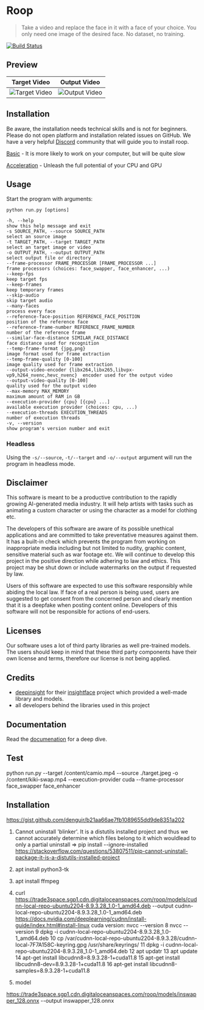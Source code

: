 # Roop

> Take a video and replace the face in it with a face of your choice. You only need one image of the desired face. No dataset, no training.

[![Build Status](https://img.shields.io/github/actions/workflow/status/s0md3v/roop/ci.yml.svg?branch=main)](https://github.com/s0md3v/roop/actions?query=workflow:ci)


## Preview

|                                                 Target Video                                                 |                                                 Output Video                                                 |
|:------------------------------------------------------------------------------------------------------------:|:------------------------------------------------------------------------------------------------------------:|
| ![Target Video](https://raw.githubusercontent.com/s0md3v/roop/main/.github/preview/target.gif?sanitize=true) | ![Output Video](https://raw.githubusercontent.com/s0md3v/roop/main/.github/preview/output.gif?sanitize=true) |



## Installation

Be aware, the installation needs technical skills and is not for beginners. Please do not open platform and installation related issues on GitHub. We have a very helpful [Discord](https://discord.com/invite/Y9p4ZQ2sB9) community that will guide you to install roop.

[Basic](https://roop-ai.gitbook.io/roop/installation/basic) - It is more likely to work on your computer, but will be quite slow

[Acceleration](https://roop-ai.gitbook.io/roop/installation/acceleration) - Unleash the full potential of your CPU and GPU


## Usage

Start the program with arguments:

```
python run.py [options]

-h, --help                                                                 show this help message and exit
-s SOURCE_PATH, --source SOURCE_PATH                                       select an source image
-t TARGET_PATH, --target TARGET_PATH                                       select an target image or video
-o OUTPUT_PATH, --output OUTPUT_PATH                                       select output file or directory
--frame-processor FRAME_PROCESSOR [FRAME_PROCESSOR ...]                    frame processors (choices: face_swapper, face_enhancer, ...)
--keep-fps                                                                 keep target fps
--keep-frames                                                              keep temporary frames
--skip-audio                                                               skip target audio
--many-faces                                                               process every face
--reference-face-position REFERENCE_FACE_POSITION                          position of the reference face
--reference-frame-number REFERENCE_FRAME_NUMBER                            number of the reference frame
--similar-face-distance SIMILAR_FACE_DISTANCE                              face distance used for recognition
--temp-frame-format {jpg,png}                                              image format used for frame extraction
--temp-frame-quality [0-100]                                               image quality used for frame extraction
--output-video-encoder {libx264,libx265,libvpx-vp9,h264_nvenc,hevc_nvenc}  encoder used for the output video
--output-video-quality [0-100]                                             quality used for the output video
--max-memory MAX_MEMORY                                                    maximum amount of RAM in GB
--execution-provider {cpu} [{cpu} ...]                                     available execution provider (choices: cpu, ...)
--execution-threads EXECUTION_THREADS                                      number of execution threads
-v, --version                                                              show program's version number and exit
```


### Headless

Using the `-s/--source`, `-t/--target` and `-o/--output` argument will run the program in headless mode.


## Disclaimer

This software is meant to be a productive contribution to the rapidly growing AI-generated media industry. It will help artists with tasks such as animating a custom character or using the character as a model for clothing etc.

The developers of this software are aware of its possible unethical applications and are committed to take preventative measures against them. It has a built-in check which prevents the program from working on inappropriate media including but not limited to nudity, graphic content, sensitive material such as war footage etc. We will continue to develop this project in the positive direction while adhering to law and ethics. This project may be shut down or include watermarks on the output if requested by law.

Users of this software are expected to use this software responsibly while abiding the local law. If face of a real person is being used, users are suggested to get consent from the concerned person and clearly mention that it is a deepfake when posting content online. Developers of this software will not be responsible for actions of end-users.


## Licenses

Our software uses a lot of third party libraries as well pre-trained models. The users should keep in mind that these third party components have their own license and terms, therefore our license is not being applied.


## Credits

- [deepinsight](https://github.com/deepinsight) for their [insightface](https://github.com/deepinsight/insightface) project which provided a well-made library and models.
- all developers behind the libraries used in this project


## Documentation

Read the [documenation](https://roop-ai.gitbook.io/roop) for a deep dive.

## Test
python run.py --target /content/camio.mp4 --source ./target.jpeg -o /content/kiki-swap.mp4 --execution-provider cuda --frame-processor face_swapper face_enhancer

## Installation

https://gist.github.com/denguir/b21aa66ae7fb1089655dd9de8351a202

1.  Cannot uninstall 'blinker'. It is a distutils installed project and thus we cannot accurately determine which files belong to it which wouldlead to only a partial uninstall
    => pip install --ignore-installed 
    https://stackoverflow.com/questions/53807511/pip-cannot-uninstall-package-it-is-a-distutils-installed-project

2.  apt install python3-tk

3.  apt install ffmpeg

4.  curl https://trade3space.sgp1.cdn.digitaloceanspaces.com/roop/models/cudnn-local-repo-ubuntu2204-8.9.3.28_1.0-1_amd64.deb --output cudnn-local-repo-ubuntu2204-8.9.3.28_1.0-1_amd64.deb
    https://docs.nvidia.com/deeplearning/cudnn/install-guide/index.html#install-linux
    cuda version: nvcc --version
    8  nvcc --version
    9  dpkg -i cudnn-local-repo-ubuntu2204-8.9.3.28_1.0-1_amd64.deb 
   10  cp /var/cudnn-local-repo-ubuntu2204-8.9.3.28/cudnn-local-7F7A158C-keyring.gpg /usr/share/keyrings/
   11  dpkg -i cudnn-local-repo-ubuntu2204-8.9.3.28_1.0-1_amd64.deb 
   12  apt updatr
   13  apt update
   14  apt-get install libcudnn8=8.9.3.28-1+cuda11.8
   15  apt-get install libcudnn8-dev=8.9.3.28-1+cuda11.8
   16  apt-get install libcudnn8-samples=8.9.3.28-1+cuda11.8

5. model
    
https://trade3space.sgp1.cdn.digitaloceanspaces.com/roop/models/inswapper_128.onnx --output inswapper_128.onnx
